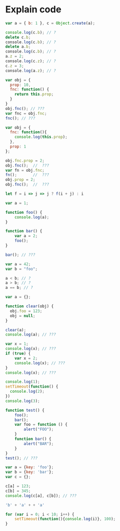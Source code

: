 # Explain code

```javascript
var a = { b: 1 }, c = Object.create(а);

console.log(c.b); // ?
delete с.b;
сonsole.log(c.b); // ?
delete a.b;
сonsole.log(с.b); // ?
a.z = 2;
сonsole.log(с.z); // ?
с.z = 3;
сonsole.log(a.z); // ?
```

```javascript
var obj = {
  prop: 10,
  fnc: function() {
    return this.prop; 
  }
}
obj.fnc(); // ???
var fnc = obj.fnc;
fnc(); // ???
```

```javascript
var obj = {
  fnc: function(){
    console.log(this.prop);
  },
  prop: 1
};

obj.fnc.prop = 2;
obj.fnc();  //  ???
var fn = obj.fnc;
fn();       //  ???
obj.prop = 2;
obj.fnc();  //  ???
```

```javascript
let f = i => j => j ? f(i + j) : i
```

```javascript
var a = 1;

function foo() {
	console.log(a);
}

function bar() {
    var a = 2;
    foo();
}

bar(); // ???
```

```javascript
var a = 42;
var b = "foo";

a < b; // ?
a > b; // ?
a == b; // ?
```

```javascript
var a = {};

function clear(obj) {
  obj.foo = 123;
  obj = null; 
}

clear(a);
console.log(a); // ???
```

```javascript
var x = 1; 
console.log(x); // ??? 
if (true) { 
    var x = 2; 
    console.log(x); // ???
} 
console.log(x); // ???
```

```javascript
console.log(1);
setTimeout(function() {
  console.log(2); 
})
console.log(3);
```

```javascript
function test() { 
    foo();
    bar();
    var foo = function () {
        alert("FOO"); 
    } 
    function bar() {
        alert("BAR"); 
    } 
} 
test(); // ???
```

```javascript
var a = {key: 'foo'};
var b = {key: 'bar'};
var c = {};

c[a] = 123; 
c[b] = 345; 
console.log(c[a], c[b]); // ???
```

```javascript
'b' + 'a' + + 'a'
```

```javascript
for (var i = 0; i < 10; i++) {
	setTimeout(function(){console.log(i)}, 100);
}
```

